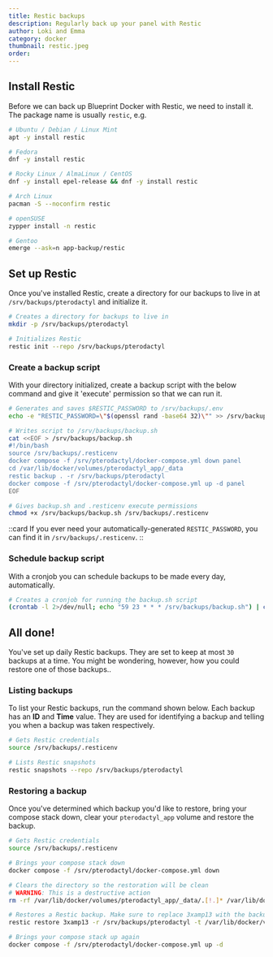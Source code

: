 ```yaml
---
title: Restic backups
description: Regularly back up your panel with Restic
author: Loki and Emma
category: docker
thumbnail: restic.jpeg
order:
---
```


## Install Restic

Before we can back up Blueprint Docker with Restic, we need to install it. The package name is usually `restic`, e.g.

```bash
# Ubuntu / Debian / Linux Mint
apt -y install restic

# Fedora
dnf -y install restic

# Rocky Linux / AlmaLinux / CentOS
dnf -y install epel-release && dnf -y install restic

# Arch Linux
pacman -S --noconfirm restic

# openSUSE
zypper install -n restic

# Gentoo
emerge --ask=n app-backup/restic
```

## Set up Restic

Once you've installed Restic, create a directory for our backups to live in at `/srv/backups/pterodactyl` and initialize it.

```bash
# Creates a directory for backups to live in
mkdir -p /srv/backups/pterodactyl

# Initializes Restic
restic init --repo /srv/backups/pterodactyl
```

### Create a backup script

With your directory initialized, create a backup script with the below command and give it 'execute' permission so that we can run it.

```bash
# Generates and saves $RESTIC_PASSWORD to /srv/backups/.env
echo -e "RESTIC_PASSWORD=\"$(openssl rand -base64 32)\"" >> /srv/backups/.resticenv

# Writes script to /srv/backups/backup.sh
cat <<EOF > /srv/backups/backup.sh
#!/bin/bash
source /srv/backups/.resticenv
docker compose -f /srv/pterodactyl/docker-compose.yml down panel
cd /var/lib/docker/volumes/pterodactyl_app/_data
restic backup . -r /srv/backups/pterodactyl
docker compose -f /srv/pterodactyl/docker-compose.yml up -d panel
EOF

# Gives backup.sh and .resticenv execute permissions
chmod +x /srv/backups/backup.sh /srv/backups/.resticenv
```

::card
If you ever need your automatically-generated `RESTIC_PASSWORD`, you can find it in `/srv/backups/.resticenv`.
::

### Schedule backup script

With a cronjob you can schedule backups to be made every day, automatically.

```bash
# Creates a cronjob for running the backup.sh script
(crontab -l 2>/dev/null; echo "59 23 * * * /srv/backups/backup.sh") | crontab -
```

## All done!

You've set up daily Restic backups. They are set to keep at most `30` backups at a time. You might be wondering, however, how you could restore one of those backups..

### Listing backups

To list your Restic backups, run the command shown below. Each backup has an **ID** and **Time** value. They are used for identifying a backup and telling you when a backup was taken respectively.

```bash
# Gets Restic credentials
source /srv/backups/.resticenv

# Lists Restic snapshots
restic snapshots --repo /srv/backups/pterodactyl
```

### Restoring a backup

Once you've determined which backup you'd like to restore, bring your compose stack down, clear your `pterodactyl_app` volume and restore the backup.

```bash
# Gets Restic credentials
source /srv/backups/.resticenv

# Brings your compose stack down
docker compose -f /srv/pterodactyl/docker-compose.yml down

# Clears the directory so the restoration will be clean
# WARNING: This is a destructive action
rm -rf /var/lib/docker/volumes/pterodactyl_app/_data/.[!.]* /var/lib/docker/volumes/pterodactyl_app/_data/*

# Restores a Restic backup. Make sure to replace 3xamp13 with the backup ID
restic restore 3xamp13 -r /srv/backups/pterodactyl -t /var/lib/docker/volumes/pterodactyl_app/_data

# Brings your compose stack up again
docker compose -f /srv/pterodactyl/docker-compose.yml up -d
```
